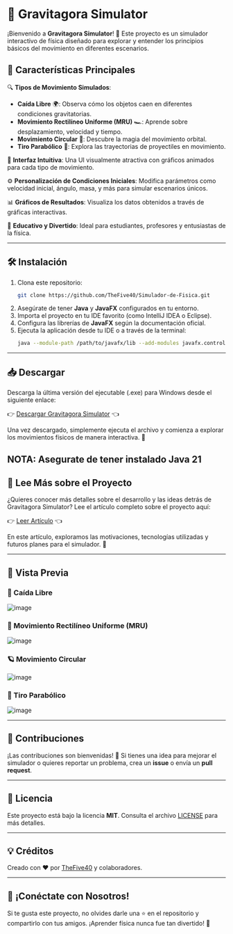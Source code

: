 # 🌌 Gravitagora Simulator

¡Bienvenido a **Gravitagora Simulator**! 🎉 Este proyecto es un simulador interactivo de física diseñado para explorar y entender los principios básicos del movimiento en diferentes escenarios.

## 🚀 Características Principales

🔍 **Tipos de Movimiento Simulados**:

- **Caída Libre** 🌍: Observa cómo los objetos caen en diferentes condiciones gravitatorias.
- **Movimiento Rectilíneo Uniforme (MRU)** 🏎️: Aprende sobre desplazamiento, velocidad y tiempo.
- **Movimiento Circular** 🔄: Descubre la magia del movimiento orbital.
- **Tiro Parabólico** 🏹: Explora las trayectorias de proyectiles en movimiento.

🎨 **Interfaz Intuitiva**: Una UI visualmente atractiva con gráficos animados para cada tipo de movimiento.

⚙️ **Personalización de Condiciones Iniciales**: Modifica parámetros como velocidad inicial, ángulo, masa, y más para simular escenarios únicos.

📊 **Gráficos de Resultados**: Visualiza los datos obtenidos a través de gráficas interactivas.

🧠 **Educativo y Divertido**: Ideal para estudiantes, profesores y entusiastas de la física.

---

## 🛠️ Instalación

1. Clona este repositorio:
   ```bash
   git clone https://github.com/TheFive40/Simulador-de-Fisica.git
   ```
2. Asegúrate de tener **Java** y **JavaFX** configurados en tu entorno.
3. Importa el proyecto en tu IDE favorito (como IntelliJ IDEA o Eclipse).
4. Configura las librerías de **JavaFX** según la documentación oficial.
5. Ejecuta la aplicación desde tu IDE o a través de la terminal:
   ```bash
   java --module-path /path/to/javafx/lib --add-modules javafx.controls,javafx.fxml -jar GravitagoraSimulator.jar
   ```

---

## 📥 Descargar

Descarga la última versión del ejecutable (.exe) para Windows desde el siguiente enlace:

👉 [Descargar Gravitagora Simulator](https://download944.mediafire.com/x4z2hdb23wtgdk1l-0uDEtbDqVD0acxoFS8l6NJbj5ljPlzDgUgF9jXnYnLe6kzoRO5rQnx04MGFFI--KJh0vxCavFq_3D9MCEbPqGJ5FnnFkQXvyj1Z-hA7WISo6KpJ22Wi7H8X8I5wSrup-oXfnMhip-QuhXQxZo-w9_YyT5L4Vw/gmyhrxqjied263y/Gravitagora+Simulator.exe) 👈

Una vez descargado, simplemente ejecuta el archivo y comienza a explorar los movimientos físicos de manera interactiva. 🌟

NOTA: Asegurate de tener instalado Java 21 
---

## 📄 Lee Más sobre el Proyecto

¿Quieres conocer más detalles sobre el desarrollo y las ideas detrás de Gravitagora Simulator? Lee el artículo completo sobre el proyecto aquí:

👉 [Leer Artículo](https://download943.mediafire.com/8louq2eqd0lgdit4tEHDi_7afaDCymLYqlSvIayEjKWFsnvb8a_AqpiUpsi2BcbSgtGASV2uIvqdIi5df2vZZS49TZgToyJ2Xx2VeuNQNRiKReH1933raz1WiGqL1dLxf4QwcyrF_cZqjRoJkNR30AE2LfyehZ3shDQcjKAnA-ZZVw/gkde36rqu7heils/Articulo-Gravitagora+IEEE.docx.pdf) 👈

En este artículo, exploramos las motivaciones, tecnologías utilizadas y futuros planes para el simulador. 🌌

---

## 📸 Vista Previa

### 🌆 Caída Libre
![image](https://github.com/user-attachments/assets/64fc48b9-ce5f-4e49-9e8e-d4a24daee8cc)

### 🚗 Movimiento Rectilíneo Uniforme (MRU)
![image](https://github.com/user-attachments/assets/56a74d4c-17e7-4f4a-961a-4b4cc512bbe3)

### 🪐 Movimiento Circular
![image](https://github.com/user-attachments/assets/65653a66-e6a2-4cf9-90a4-8e1618b47fff)

### 🏹 Tiro Parabólico
![image](https://github.com/user-attachments/assets/af5e365a-bce1-4ed3-9416-56a7f4c3ba6a)

---

## 🤝 Contribuciones

¡Las contribuciones son bienvenidas! 🙌 Si tienes una idea para mejorar el simulador o quieres reportar un problema, crea un **issue** o envía un **pull request**.

---

## 📜 Licencia

Este proyecto está bajo la licencia **MIT**. Consulta el archivo [LICENSE](./LICENSE) para más detalles.

---

## 💡 Créditos

Creado con ❤️ por [TheFive40](https://github.com/TheFive40) y colaboradores.

---

## 🌟 ¡Conéctate con Nosotros!

Si te gusta este proyecto, no olvides darle una ⭐ en el repositorio y compartirlo con tus amigos. ¡Aprender física nunca fue tan divertido! 🚀

